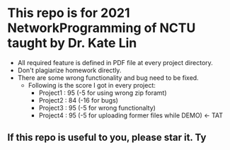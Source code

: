 # This repo is for 2021 NetworkProgramming of NCTU taught by Dr. Kate Lin
* All required feature is defined in PDF file at every project directory.
* Don't plagiarize homework directly.
* There are some wrong functionality and bug need to be fixed.
  * Following is the score I got in every project:
    * Project1 : 95 (-5 for using wrong zip foramt)
    * Project2 : 84 (-16 for bugs)
    * Project3 : 95 (-5 for wrong functionalty)
    * Project4 : 95 (-5 for uploading former files while DEMO) <- TAT
## If this repo is useful to you, please star it. Ty
